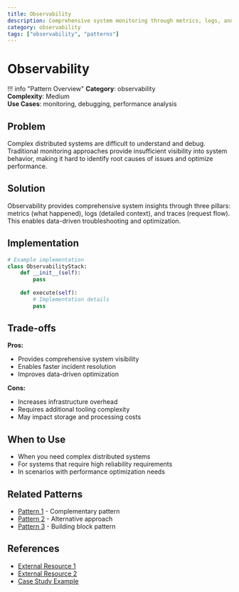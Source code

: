 ```yaml
---
title: Observability
description: Comprehensive system monitoring through metrics, logs, and traces
category: observability
tags: ["observability", "patterns"]
---
```


# Observability

!!! info "Pattern Overview"
    **Category**: observability  
    **Complexity**: Medium  
    **Use Cases**: monitoring, debugging, performance analysis

## Problem

Complex distributed systems are difficult to understand and debug. Traditional monitoring approaches provide insufficient visibility into system behavior, making it hard to identify root causes of issues and optimize performance.

## Solution

Observability provides comprehensive system insights through three pillars: metrics (what happened), logs (detailed context), and traces (request flow). This enables data-driven troubleshooting and optimization.

## Implementation

```python
# Example implementation
class ObservabilityStack:
    def __init__(self):
        pass
    
    def execute(self):
        # Implementation details
        pass
```

## Trade-offs

**Pros:**
- Provides comprehensive system visibility
- Enables faster incident resolution
- Improves data-driven optimization

**Cons:**
- Increases infrastructure overhead
- Requires additional tooling complexity
- May impact storage and processing costs

## When to Use

- When you need complex distributed systems
- For systems that require high reliability requirements
- In scenarios with performance optimization needs

## Related Patterns

- [Pattern 1](../related-pattern-1.md) - Complementary pattern
- [Pattern 2](../related-pattern-2.md) - Alternative approach
- [Pattern 3](../related-pattern-3.md) - Building block pattern

## References

- [External Resource 1](#)
- [External Resource 2](#)
- [Case Study Example](../../architects-handbook/case-studies/example.md)
